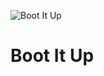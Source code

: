![Boot It Up](http://static.fjcdn.com/gifs/When+my+ex+gf+wants+to+get+back+together+nope_1ee7c7_4646625.gif)
# Boot It Up